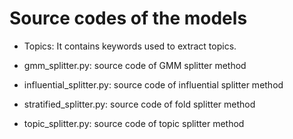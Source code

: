 # Source codes of the models

- Topics: It contains keywords used to extract topics.

- gmm_splitter.py: source code of GMM splitter method

- influential_splitter.py: source code of influential splitter method

- stratified_splitter.py: source code of fold splitter method

- topic_splitter.py: source code of topic splitter method
